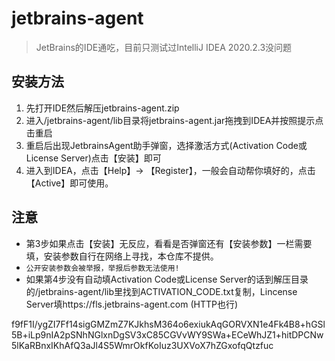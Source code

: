# jetbrains-agent  

> JetBrains的IDE通吃，目前只测试过IntelliJ IDEA 2020.2.3没问题   
## 安装方法

1. 先打开IDE然后解压jetbrains-agent.zip  
2. 进入/jetbrains-agent/lib目录将jetbrains-agent.jar拖拽到IDEA并按照提示点击重启  
3. 重启后出现JetbrainsAgent助手弹窗，选择激活方式(Activation Code或License Server)点击【安装】即可  
4. 进入到IDEA，点击【Help】→ 【Register】，一般会自动帮你填好的，点击【Active】即可使用。


## 注意
* 第3步如果点击【安装】无反应，看看是否弹窗还有【安装参数】一栏需要填，安装参数自行在网络上寻找，本仓库不提供。
* `公开安装参数会被举报，举报后参数无法使用!`
* 如果第4步没有自动填Activation Code或License Server的话到解压目录的/jetbrains-agent/lib里找到ACTIVATION_CODE.txt复制，Lincense Server填https://fls.jetbrains-agent.com (HTTP也行)



f9fF1I/ygZI7Ff14sigGMZmZ7KJkhsM364o6exiukAqGORVXN1e4Fk4B8+hGSl5B+iLp9nIA2pSNhNGlxnDgSV3xC85CGVvWY9SWa+ECeWhJZ1+hitDPCNw5lKaRBnxIKhAfQ3aJl4S5WmrOkfKoIuz3UXVoX7hZGxofqQtzfuc
